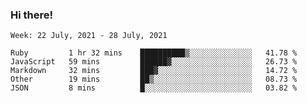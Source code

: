 ### Hi there!

<!--START_SECTION:waka-->
```text
Week: 22 July, 2021 - 28 July, 2021

Ruby         1 hr 32 mins    ██████████▒░░░░░░░░░░░░░░   41.78 % 
JavaScript   59 mins         ██████▓░░░░░░░░░░░░░░░░░░   26.73 % 
Markdown     32 mins         ███▓░░░░░░░░░░░░░░░░░░░░░   14.72 % 
Other        19 mins         ██▒░░░░░░░░░░░░░░░░░░░░░░   08.73 % 
JSON         8 mins          █░░░░░░░░░░░░░░░░░░░░░░░░   03.82 % 
```
<!--END_SECTION:waka-->
